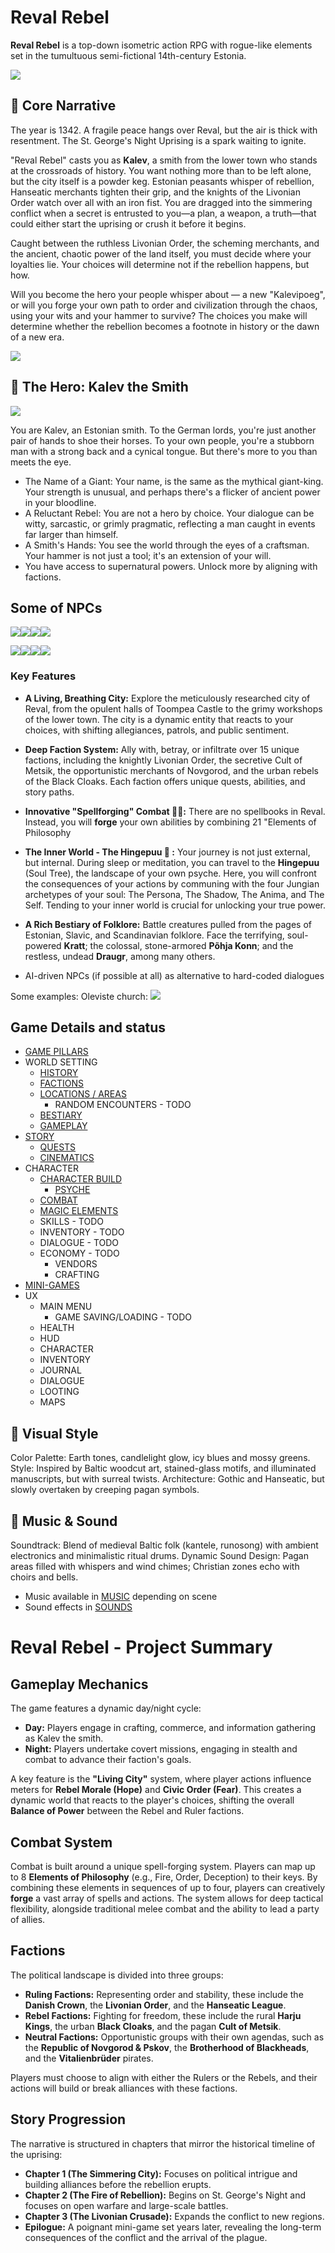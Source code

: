 # Reval Rebel

**Reval Rebel** is a top-down isometric action RPG with rogue-like elements set in the tumultuous semi-fictional 14th-century Estonia.


![](./img/banner.jpg)

## 📖 Core Narrative
The year is 1342. A fragile peace hangs over Reval, but the air is thick with resentment. The St. George's Night Uprising is a spark waiting to ignite.

"Reval Rebel" casts you as __Kalev__, a smith from the lower town who stands at the crossroads of history. You want nothing more than to be left alone, but the city itself is a powder keg. Estonian peasants whisper of rebellion, Hanseatic merchants tighten their grip, and the knights of the Livonian Order watch over all with an iron fist. You are dragged into the simmering conflict when a secret is entrusted to you—a plan, a weapon, a truth—that could either start the uprising or crush it before it begins.  

Caught between the ruthless Livonian Order, the scheming merchants, and the ancient, chaotic power of the land itself, you must decide where your loyalties lie. Your choices will determine not if the rebellion happens, but how.

Will you become the hero your people whisper about — a new "Kalevipoeg", or will you forge your own path to order and civilization through the chaos, using your wits and your hammer to survive? The choices you make will determine whether the rebellion becomes a footnote in history or the dawn of a new era.

![](img/Screenshot%202025-08-26%20at%2016.42.48.png)



## 🦸 The Hero: Kalev the Smith
![](./img/user__idle.gif)

You are Kalev, an Estonian smith. To the German lords, you're just another pair of hands to shoe their horses. To your own people, you're a stubborn man with a strong back and a cynical tongue. But there's more to you than meets the eye.

- The Name of a Giant: Your name, is the same as the mythical giant-king. Your strength is unusual, and perhaps there's a flicker of ancient power in your bloodline.
- A Reluctant Rebel: You are not a hero by choice. Your dialogue can be witty, sarcastic, or grimly pragmatic, reflecting a man caught in events far larger than himself.
- A Smith's Hands: You see the world through the eyes of a craftsman. Your hammer is not just a tool; it's an extension of your will.
- You have access to supernatural powers. Unlock more by aligning with factions.

## Some of NPCs


![](characters/bishopric_dorpat/vifhusen.png)![](characters/bishopric_osel_wiek/hermann.png)![](characters/order/brother_goswin.png)![](characters/order/master_burchard_von_dreileben.png)


![](characters/rebels/juri_ratnik.png)![](characters/rebels/urmas_laar.png)![](characters/rebels/lembit_helme.png)![](characters/rebels/kaja_lahekivi.png)



### Key Features

*   **A Living, Breathing City:** Explore the meticulously researched city of Reval, from the opulent halls of Toompea Castle to the grimy workshops of the lower town. The city is a dynamic entity that reacts to your choices, with shifting allegiances, patrols, and public sentiment.

*   **Deep Faction System:** Ally with, betray, or infiltrate over 15 unique factions, including the knightly Livonian Order, the secretive Cult of Metsik, the opportunistic merchants of Novgorod, and the urban rebels of the Black Cloaks. Each faction offers unique quests, abilities, and story paths.

*   **Innovative "Spellforging" Combat 🧙🏻:** There are no spellbooks in Reval. Instead, you will **forge** your own abilities by combining 21 "Elements of Philosophy

*   **The Inner World - The Hingepuu 🌳 :** Your journey is not just external, but internal. During sleep or meditation, you can travel to the **Hingepuu** (Soul Tree), the landscape of your own psyche. Here, you will confront the consequences of your actions by communing with the four Jungian archetypes of your soul: The Persona, The Shadow, The Anima, and The Self. Tending to your inner world is crucial for unlocking your true power.

*   **A Rich Bestiary of Folklore:** Battle creatures pulled from the pages of Estonian, Slavic, and Scandinavian folklore. Face the terrifying, soul-powered **Kratt**; the colossal, stone-armored **Põhja Konn**; and the restless, undead **Draugr**, among many others.

* AI-driven NPCs (if possible at all) as alternative to hard-coded dialogues

Some examples:
Oleviste church:
![](Screenshot%202025-08-30%20at%2022.54.11.png)
## Game Details and status

- [GAME PILLARS](./GAME-PILLARS.md)
- WORLD SETTING
    - [HISTORY](./history/HISTORY.md)
    - [FACTIONS](characters/README.md)
    - [LOCATIONS / AREAS](./scenes/README.md)
        - RANDOM ENCOUNTERS - TODO
    - [BESTIARY](./assets/bestiary/)
    - [GAMEPLAY](./GAMEPLAY.md)
- [STORY](./story/STORY.md)
    - [QUESTS](./QUESTS.md)
    - [CINEMATICS](./cinematics/1-intro.md)
- CHARACTER
    - [CHARACTER BUILD](character/BUILD.md)
        - [PSYCHE](character/PSYCHE.md)
    - [COMBAT](character/COMBAT.md)
    - [MAGIC ELEMENTS](character/MAGIC-ELEMENTS.md)
    - SKILLS - TODO
    - INVENTORY - TODO
    - DIALOGUE - TODO
    - ECONOMY - TODO
        - VENDORS
        - CRAFTING
- [MINI-GAMES](./MINI_GAMES.md)
- UX
    - MAIN MENU
        - GAME SAVING/LOADING - TODO
    - HEALTH
    - HUD
    - CHARACTER
    - INVENTORY
    - JOURNAL
    - DIALOGUE
    - LOOTING
    - MAPS



## 🎨 Visual Style
Color Palette: Earth tones, candlelight glow, icy blues and mossy greens.
Style: Inspired by Baltic woodcut art, stained-glass motifs, and illuminated manuscripts, but with surreal twists.
Architecture: Gothic and Hanseatic, but slowly overtaken by creeping pagan symbols.

## 🎻 Music & Sound
Soundtrack: Blend of medieval Baltic folk (kantele, runosong) with ambient electronics and minimalistic ritual drums.
Dynamic Sound Design: Pagan areas filled with whispers and wind chimes; Christian zones echo with choirs and bells.

- Music available in [MUSIC](./music/) depending on scene
- Sound effects in [SOUNDS](./sounds/)



# Reval Rebel - Project Summary

## Gameplay Mechanics

The game features a dynamic day/night cycle:
*   **Day:** Players engage in crafting, commerce, and information gathering as Kalev the smith.
*   **Night:** Players undertake covert missions, engaging in stealth and combat to advance their faction's goals.

A key feature is the **"Living City"** system, where player actions influence meters for **Rebel Morale (Hope)** and **Civic Order (Fear)**. This creates a dynamic world that reacts to the player's choices, shifting the overall **Balance of Power** between the Rebel and Ruler factions.

## Combat System

Combat is built around a unique spell-forging system. Players can map up to 8 **Elements of Philosophy** (e.g., Fire, Order, Deception) to their keys. By combining these elements in sequences of up to four, players can creatively **forge** a vast array of spells and actions. The system allows for deep tactical flexibility, alongside traditional melee combat and the ability to lead a party of allies.

## Factions

The political landscape is divided into three groups:

*   **Ruling Factions:** Representing order and stability, these include the **Danish Crown**, the **Livonian Order**, and the **Hanseatic League**.
*   **Rebel Factions:** Fighting for freedom, these include the rural **Harju Kings**, the urban **Black Cloaks**, and the pagan **Cult of Metsik**.
*   **Neutral Factions:** Opportunistic groups with their own agendas, such as the **Republic of Novgorod & Pskov**, the **Brotherhood of Blackheads**, and the **Vitalienbrüder** pirates.

Players must choose to align with either the Rulers or the Rebels, and their actions will build or break alliances with these factions.

## Story Progression

The narrative is structured in chapters that mirror the historical timeline of the uprising:
*   **Chapter 1 (The Simmering City):** Focuses on political intrigue and building alliances before the rebellion erupts.
*   **Chapter 2 (The Fire of Rebellion):** Begins on St. George's Night and focuses on open warfare and large-scale battles.
*   **Chapter 3 (The Livonian Crusade):** Expands the conflict to new regions.
*   **Epilogue:** A poignant mini-game set years later, revealing the long-term consequences of the conflict and the arrival of the plague.
